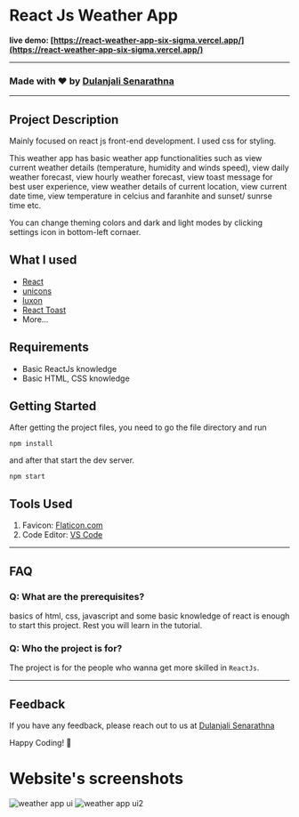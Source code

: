 # React Js Weather App

**live demo: [https://react-weather-app-six-sigma.vercel.app/](https://react-weather-app-six-sigma.vercel.app/)**

---

### Made with ❤️ by [Dulanjali Senarathna](https://www.linkedin.com/in/dulanjali-senarathna/)

---

## Project Description

Mainly focused on react js front-end development. I used css for styling.

This weather app has basic weather app functionalities such as view current weather details (temperature, humidity and winds speed), view daily weather forecast, view hourly weather forecast, view toast message for best user experience, view weather details of current location, view current date time, view temperature in celcius and faranhite and sunset/ sunrse time etc.

You can change theming colors and dark and light modes by clicking settings icon in bottom-left cornaer.

## What I used

- [React](https://reactjs.org/)
- [unicons](iconscout.com)
- [luxon](https://www.npmjs.com/package/luxon)
- [React Toast](https://www.npmjs.com/package/react-toastify)
- More...

## Requirements

- Basic ReactJs knowledge
- Basic HTML, CSS knowledge

## Getting Started

After getting the project files, you need to go the file directory and run

```shell
npm install
```

and after that start the dev server.

```shell
npm start
```

## Tools Used

1. Favicon: [Flaticon.com](https://www.flaticon.com/)
1. Code Editor: [VS Code](https://code.visualstudio.com/)

---

## FAQ

### Q: What are the prerequisites?

basics of html, css, javascript and some basic knowledge of react is enough to start this project. Rest you will learn in the tutorial.

### Q: Who the project is for?

The project is for the people who wanna get more skilled in `ReactJs`.

---

## Feedback

If you have any feedback, please reach out to us at [Dulanjali Senarathna](https://www.behance.net/dulanjasenarathna)

Happy Coding! 🚀

# Website's screenshots

![weather app ui](https://github.com/Dulanjali-Senarathna/react-weather-app/assets/59603716/17d6427c-da62-4143-a9ba-b6aa9aa541e2)
![weather app ui2](https://github.com/Dulanjali-Senarathna/react-weather-app/assets/59603716/68ac659a-0e50-4755-955f-1e5a3f97e5a2)

